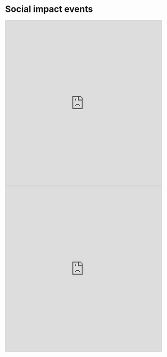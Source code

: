 <!-- TITLE: Event Calendar -->

# Social impact events
<iframe class="airtable-embed" src="https://airtable.com/embed/shrycmqar6oYClyrj?backgroundColor=purple&viewControls=on" frameborder="0" onmousewheel="" width="100%" height="533" style="background: transparent; border: 1px solid #ccc;"></iframe>

<iframe class="airtable-embed" src="https://airtable.com/embed/shrrYQ38nf4jrZxgy?backgroundColor=purple" frameborder="0" onmousewheel="" width="100%" height="533" style="background: transparent; border: 1px solid #ccc;"></iframe>